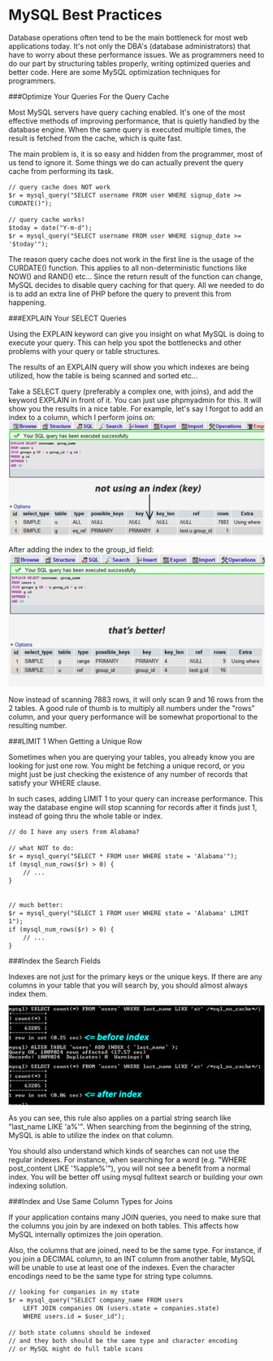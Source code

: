 # MySQL Best Practices

Database operations often tend to be the main bottleneck for most web applications today. It's not only the DBA's (database administrators) that have to worry about these performance issues. We as programmers need to do our part by structuring tables properly, writing optimized queries and better code. Here are some MySQL optimization techniques for programmers.

###Optimize Your Queries For the Query Cache

Most MySQL servers have query caching enabled. It's one of the most effective methods of improving performance, that is quietly handled by the database engine. When the same query is executed multiple times, the result is fetched from the cache, which is quite fast.

The main problem is, it is so easy and hidden from the programmer, most of us tend to ignore it. Some things we do can actually prevent the query cache from performing its task.

```
// query cache does NOT work
$r = mysql_query("SELECT username FROM user WHERE signup_date >= CURDATE()");
 
// query cache works!
$today = date("Y-m-d");
$r = mysql_query("SELECT username FROM user WHERE signup_date >= '$today'");
```

The reason query cache does not work in the first line is the usage of the CURDATE() function. This applies to all non-deterministic functions like NOW() and RAND() etc... Since the return result of the function can change, MySQL decides to disable query caching for that query. All we needed to do is to add an extra line of PHP before the query to prevent this from happening.

###EXPLAIN Your SELECT Queries

Using the EXPLAIN keyword can give you insight on what MySQL is doing to execute your query. This can help you spot the bottlenecks and other problems with your query or table structures.

The results of an EXPLAIN query will show you which indexes are being utilized, how the table is being scanned and sorted etc...

Take a SELECT query (preferably a complex one, with joins), and add the keyword EXPLAIN in front of it. You can just use phpmyadmin for this. It will show you the results in a nice table. For example, let's say I forgot to add an index to a column, which I perform joins on:
![](unoptimized_explain.jpg)

After adding the index to the group_id field:
![](optimized_explain.jpg)

Now instead of scanning 7883 rows, it will only scan 9 and 16 rows from the 2 tables. A good rule of thumb is to multiply all numbers under the "rows" column, and your query performance will be somewhat proportional to the resulting number.

###LIMIT 1 When Getting a Unique Row

Sometimes when you are querying your tables, you already know you are looking for just one row. You might be fetching a unique record, or you might just be just checking the existence of any number of records that satisfy your WHERE clause.

In such cases, adding LIMIT 1 to your query can increase performance. This way the database engine will stop scanning for records after it finds just 1, instead of going thru the whole table or index.

```
// do I have any users from Alabama?
 
// what NOT to do:
$r = mysql_query("SELECT * FROM user WHERE state = 'Alabama'");
if (mysql_num_rows($r) > 0) {
    // ...
}
 
 
// much better:
$r = mysql_query("SELECT 1 FROM user WHERE state = 'Alabama' LIMIT 1");
if (mysql_num_rows($r) > 0) {
    // ...
}
```

###Index the Search Fields

Indexes are not just for the primary keys or the unique keys. If there are any columns in your table that you will search by, you should almost always index them.

![](search_index.jpg)

As you can see, this rule also applies on a partial string search like "last_name LIKE 'a%'". When searching from the beginning of the string, MySQL is able to utilize the index on that column.

You should also understand which kinds of searches can not use the regular indexes. For instance, when searching for a word (e.g. "WHERE post_content LIKE '%apple%'"), you will not see a benefit from a normal index. You will be better off using mysql fulltext search or building your own indexing solution.

###Index and Use Same Column Types for Joins

If your application contains many JOIN queries, you need to make sure that the columns you join by are indexed on both tables. This affects how MySQL internally optimizes the join operation.

Also, the columns that are joined, need to be the same type. For instance, if you join a DECIMAL column, to an INT column from another table, MySQL will be unable to use at least one of the indexes. Even the character encodings need to be the same type for string type columns.

```
// looking for companies in my state
$r = mysql_query("SELECT company_name FROM users
    LEFT JOIN companies ON (users.state = companies.state)
    WHERE users.id = $user_id");
 
// both state columns should be indexed
// and they both should be the same type and character encoding
// or MySQL might do full table scans
```